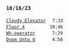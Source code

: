 ### `10/16/23`
[`Cloudy Elevator`](cloudy-elevator.mp3)   `7:33`  
[`Floor 4`](floor-4.mp3)        `10:46`  
[`Wh-operator`](wh-operator.mp3)     `7:29`  
[`Doom Unto U`](doom-unto-u.mp3)     `4:58`
